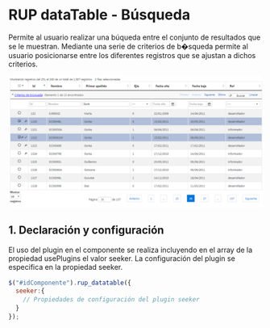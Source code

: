 # RUP dataTable - Búsqueda

Permite al usuario realizar una búqueda entre el conjunto de resultados que se le muestran. Mediante una serie de criterios de b�squeda permite al usuario posicionarse entre los diferentes registros que se ajustan a dichos criterios.

![Imagen 1](img/rup.datatable.search_1.png)

## 1. Declaración y configuración

El uso del plugin en el componente se realiza incluyendo en el array de la propiedad usePlugins el valor seeker. La configuración del plugin se especifica en la propiedad seeker.

```js
$("#idComponente").rup_datatable({
  seeker:{
    // Propiedades de configuración del plugin seeker
  }
});
```
